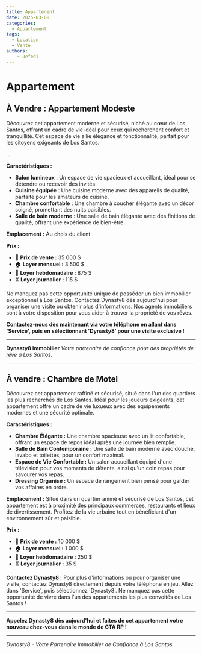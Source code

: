 ```yaml
---
title: Appartenent
date: 2025-03-08
categories:
  - Appartement
tags:
  - Location
  - Vente
authors: 
    - Jefedi
---
```



# Appartement

## **À Vendre : Appartement Modeste**

Découvrez cet appartement moderne et sécurisé, niché au cœur de Los Santos, offrant un cadre de vie idéal pour ceux qui recherchent confort et tranquillité. Cet espace de vie allie élégance et fonctionnalité, parfait pour les citoyens exigeants de Los Santos.

<!-- more -->
...

**Caractéristiques :**

* **Salon lumineux** : Un espace de vie spacieux et accueillant, idéal pour se détendre ou recevoir des invités.
* **Cuisine équipée** : Une cuisine moderne avec des appareils de qualité, parfaite pour les amateurs de cuisine.
* **Chambre confortable** : Une chambre à coucher élégante avec un décor soigné, promettant des nuits paisibles.
* **Salle de bain moderne** : Une salle de bain élégante avec des finitions de qualité, offrant une expérience de bien-être.

**Emplacement :** Au choix du client

**Prix :**

- 📌 **Prix de vente :** 35 000 $
- 🏠 **Loyer mensuel :** 3 500 $
- 📅 **Loyer hebdomadaire :** 875 $
- ⏳ **Loyer journalier :** 115 $

Ne manquez pas cette opportunité unique de posséder un bien immobilier exceptionnel à Los Santos. Contactez Dynasty8 dès aujourd'hui pour organiser une visite ou obtenir plus d'informations. Nos agents immobiliers sont à votre disposition pour vous aider à trouver la propriété de vos rêves.

**Contactez-nous dès maintenant via votre téléphone en allant dans 'Service', puis en sélectionnant 'Dynasty8' pour une visite exclusive !**

***

**Dynasty8 Immobilier** _Votre partenaire de confiance pour des propriétés de rêve à Los Santos._


***

## **À vendre : Chambre de Motel**

Découvrez cet appartement raffiné et sécurisé, situé dans l'un des quartiers les plus recherchés de Los Santos. Idéal pour les joueurs exigeants, cet appartement offre un cadre de vie luxueux avec des équipements modernes et une sécurité optimale.

**Caractéristiques :**

* **Chambre Élégante :** Une chambre spacieuse avec un lit confortable, offrant un espace de repos idéal après une journée bien remplie.
* **Salle de Bain Contemporaine :** Une salle de bain moderne avec douche, lavabo et toilettes, pour un confort maximal.
* **Espace de Vie Confortable :** Un salon accueillant équipé d'une télévision pour vos moments de détente, ainsi qu'un coin repas pour savourer vos repas.
* **Dressing Organisé :** Un espace de rangement bien pensé pour garder vos affaires en ordre.

**Emplacement :** Situé dans un quartier animé et sécurisé de Los Santos, cet appartement est à proximité des principaux commerces, restaurants et lieux de divertissement. Profitez de la vie urbaine tout en bénéficiant d'un environnement sûr et paisible.

**Prix :**

- 📌 **Prix de vente :** 10 000 $
- 🏠 **Loyer mensuel :** 1 000 $
- 📅 **Loyer hebdomadaire :** 250 $
- ⏳ **Loyer journalier :** 35 $

**Contactez Dynasty8 :** Pour plus d'informations ou pour organiser une visite, contactez Dynasty8 directement depuis votre téléphone en jeu. Allez dans 'Service', puis sélectionnez 'Dynasty8'. Ne manquez pas cette opportunité de vivre dans l'un des appartements les plus convoités de Los Santos !

***

**Appelez Dynasty8 dès aujourd'hui et faites de cet appartement votre nouveau chez-vous dans le monde de GTA RP !**

***

_Dynasty8 - Votre Partenaire Immobilier de Confiance à Los Santos_

